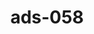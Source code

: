 ---
categories:
- ads_category-15
tags:
- ads_tag-13
- ads_tag-1
- ads_tag-14
- ads_tag-18
- ads_tag-2
- ads_tag-3
title: ads-058
---